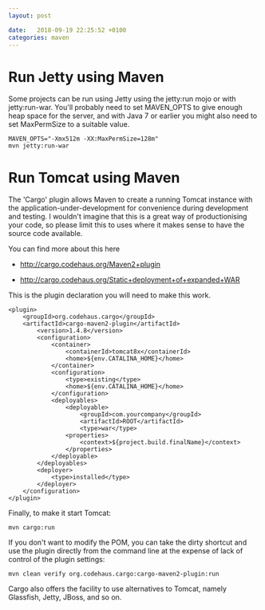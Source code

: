```yaml
---
layout: post

date:   2018-09-19 22:25:52 +0100
categories: maven
---
```

Run Jetty using Maven
=====================

Some projects can be run using Jetty using the jetty:run mojo or with
jetty:run-war. You'll probably need to set MAVEN\_OPTS to give enough
heap space for the server, and with Java 7 or earlier you might also
need to set MaxPermSize to a suitable value.

    MAVEN_OPTS="-Xmx512m -XX:MaxPermSize=128m" 
    mvn jetty:run-war 

Run Tomcat using Maven
======================

The 'Cargo' plugin allows Maven to create a running Tomcat instance with
the application-under-development for convenience during development and
testing. I wouldn't imagine that this is a great way of productionising
your code, so please limit this to uses where it makes sense to have the
source code available.

You can find more about this here

-   <http://cargo.codehaus.org/Maven2+plugin>

-   <http://cargo.codehaus.org/Static+deployment+of+expanded+WAR>

This is the plugin declaration you will need to make this work.

    <plugin>
        <groupId>org.codehaus.cargo</groupId>
        <artifactId>cargo-maven2-plugin</artifactId>
            <version>1.4.8</version>
            <configuration>
                <container>
                    <containerId>tomcat8x</containerId>
                    <home>${env.CATALINA_HOME}</home>
                </container>
                <configuration>
                    <type>existing</type>
                    <home>${env.CATALINA_HOME}</home>
                </configuration>
                <deployables>
                    <deployable>
                        <groupId>com.yourcompany</groupId>
                        <artifactId>ROOT</artifactId>
                        <type>war</type>
                    <properties>
                        <context>${project.build.finalName}</context>
                    </properties>
                </deployable>
            </deployables>
            <deployer>
                <type>installed</type>
            </deployer>
        </configuration>
    </plugin>

Finally, to make it start Tomcat:

    mvn cargo:run

If you don't want to modify the POM, you can take the dirty shortcut and
use the plugin directly from the command line at the expense of lack of
control of the plugin settings:

    mvn clean verify org.codehaus.cargo:cargo-maven2-plugin:run

Cargo also offers the facility to use alternatives to Tomcat, namely
Glassfish, Jetty, JBoss, and so on.
